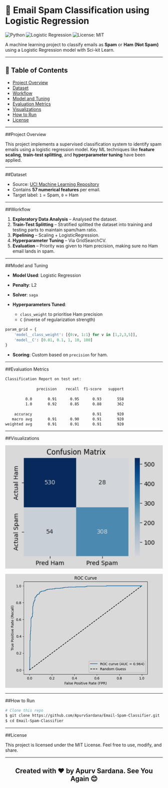 # 📧 Email Spam Classification using Logistic Regression

![Python](https://img.shields.io/badge/Python-3.10-blue?logo=python)
![Logistic Regression](https://img.shields.io/badge/Model-Logistic%20Regression-brightgreen)
![License: MIT](https://img.shields.io/badge/License-MIT-yellow.svg)

A machine learning project to classify emails as **Spam** or **Ham (Not Spam)** using a Logistic Regression model with Sci-kit Learn.

---

## 📅 Table of Contents

* [Project Overview](#project-overview)
* [Dataset](#dataset)
* [Workflow](#workflow)
* [Model and Tuning](#model-and-tuning)
* [Evaluation Metrics](#evaluation-metrics)
* [Visualizations](#visualizations)
* [How to Run](#how-to-run)
* [License](#license)

---

##Project Overview

This project implements a supervised classification system to identify spam emails using a logistic regression model. Key ML techniques like **feature scaling**, **train-test splitting**, and **hyperparameter tuning** have been applied.

---

##Dataset

* Source: [UCI Machine Learning Repository](https://archive.ics.uci.edu/ml/datasets/spambase)
* Contains **57 numerical features** per email.
* Target label: `1` = Spam, `0` = Ham

---

##Workflow

1. **Exploratory Data Analysis** – Analysed the dataset.
2. **Train-Test Splitting** – Stratified splitted the dataset into training and testing parts to maintain spam/ham ratio.
3. **Pipelining** – Scaling + LogisticRegression.
4. **Hyperparameter Tuning** – Via GridSearchCV.
5. **Evaluation** – Priority was given to Ham precision, making sure no Ham email lands in spam.

---

##Model and Tuning

* **Model Used**: Logistic Regression
* **Penalty**: L2 
* **Solver**: `saga`
* **Hyperparameters Tuned**:

  * `class_weight` to prioritise Ham precision
  * `C` (inverse of regularization strength)

```python
param_grid = {
    'model__class_weight': [{0:v, 1:1} for v in [1,2,3,5]],
    'model__C': [0.01, 0.1, 1, 10, 100]
}
```

* **Scoring**: Custom based on `precision` for ham.

---

##Evaluation Metrics

```text
Classification Report on test set:

              precision    recall  f1-score   support

         0.0       0.91      0.95      0.93       558
         1.0       0.92      0.85      0.88       362

    accuracy                           0.91       920
   macro avg       0.91      0.90      0.91       920
weighted avg       0.91      0.91      0.91       920
```

---

##Visualizations

![Confusion Matrix](images/Confusion%20Matrix.png)


![ROC Curve](images/ROC%20Curve.png)

---

##How to Run

```bash
# Clone this repo
$ git clone https://github.com/ApurvSardana/Email-Spam-Classifier.git
$ cd Email-Spam-Classifier

```

---

##License

This project is licensed under the MIT License. Feel free to use, modify, and share.

---

<h2 align="center">Created with ❤️ by Apurv Sardana. See You Again 😊</h2>

